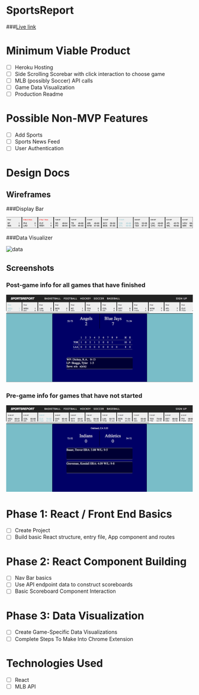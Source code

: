 # SportsReport

###[Live link](https://sports-report.herokuapp.com/)


# Minimum Viable Product

- [ ] Heroku Hosting
- [ ] Side Scrolling Scorebar with click interaction to choose game
- [ ] MLB (possibly Soccer) API calls
- [ ] Game Data Visualization
- [ ] Production Readme

# Possible Non-MVP Features

- [ ] Add Sports
- [ ] Sports News Feed
- [ ] User Authentication

# Design Docs

## Wireframes

###Display Bar

![bar]

[bar]: ./data/bar.png

###Data Visualizer

![data]

[data]: ./data/DataVisualWire.png

## Screenshots

### Post-game info for all games that have finished

![postgame]

[postgame]: ./data/Postgame.png

### Pre-game info for games that have not started

![pregame]

[pregame]: ./data/Pregame.png

# Phase 1: React / Front End Basics

- [ ] Create Project
- [ ] Build basic React structure, entry file, App component and routes

# Phase 2: React Component Building

- [ ] Nav Bar basics
- [ ] Use API endpoint data to construct scoreboards
- [ ] Basic Scoreboard Component Interaction

# Phase 3: Data Visualization

- [ ] Create Game-Specific Data Visualizations
- [ ] Complete Steps To Make Into Chrome Extension

# Technologies Used

- [ ] React
- [ ] MLB API
